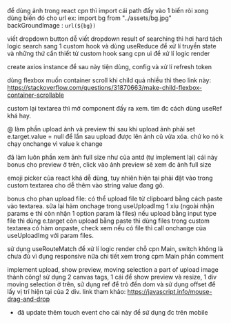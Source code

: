 để dùng ảnh trong react cpn thì import cái path đấy vào 1 biến ròi xong dùng biến đó cho url 
ex: import bg from "../assets/bg.jpg"
    backGroundImage : `url(${bg})`

viết dropdown button dễ
viết dropdown result of searching thì hơi hard
    tách logic search sang 1 custom hook và dùng useReduce để xử lí
    truyền state và những thứ cần thiết từ custom hook sang cpn ui để xử lí logic render

create axios instance để sau này tiện dùng, config và xử lí refresh token

dùng flexbox muốn container scroll khi child quá nhiều thì theo link này: https://stackoverflow.com/questions/31870663/make-child-flexbox-container-scrollable

custom lại textarea thì mở component đấy ra xem. tìm đc cách dùng useRef khá hay.

@ làm phần upload ảnh và preview thì sau khi upload ảnh phải set e.target.value = null để lần sau upload được lên ảnh cũ vừa xóa. chứ ko nó k chạy onchange vì value k change 

đã làm luôn phần xem ảnh full size như của antd (tự implement lại) cái này bonus cho preview ở trên, click vào ảnh preview sẽ xem đc ảnh full size

emoji picker của react khá dễ dùng, tuy nhiên hiện tại phải đặt vào trong custom textarea cho dễ thêm vào string value đang gõ.

bonus cho phan upload file: có thể upload file từ clipboard bằng cách paste vào textarea. sửa lại hàm onchage trong useUploadImg 1 xíu (ngoài nhận params e thì còn nhận 1 option param là files) nếu upload bằng input type file thì dùng e.target còn upload bằng paste thì dùng files
    trong custom textarea có hàm onpaste, check xem nếu có file thì call onchange của useUploadImg với param files.


sử dụng useRouteMatch để xử lí logic render chỗ cpn Main, switch không là chưa đủ vì đụng responsive nữa
chi tiết xem trong cpm Main phần comment


implement upload, show preview, moving selection a part of upload image thành công! sử dụng 2 canvas tags, 1 cái để show preview và resize, 1 div moving selection ở trên, sử dụng ref để trỏ đến dom và sử dụng offset để lấy vị trí hiện tại của 2 div. link tham khảo: https://javascript.info/mouse-drag-and-drop
- đã update thêm touch event cho cái này để sử dụng đc trên mobile